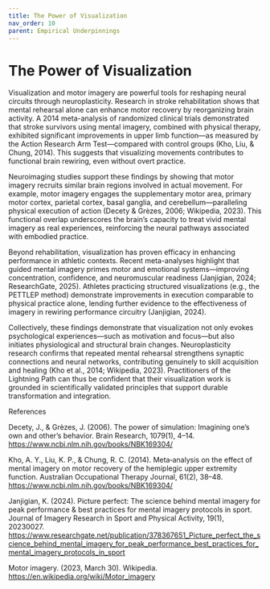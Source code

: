 ```yaml
---
title: The Power of Visualization
nav_order: 10
parent: Empirical Underpinnings
---
```


# The Power of Visualization

Visualization and motor imagery are powerful tools for reshaping neural circuits through neuroplasticity. Research in stroke rehabilitation shows that mental rehearsal alone can enhance motor recovery by reorganizing brain activity. A 2014 meta-analysis of randomized clinical trials demonstrated that stroke survivors using mental imagery, combined with physical therapy, exhibited significant improvements in upper limb function—as measured by the Action Research Arm Test—compared with control groups (Kho, Liu, & Chung, 2014). This suggests that visualizing movements contributes to functional brain rewiring, even without overt practice.

Neuroimaging studies support these findings by showing that motor imagery recruits similar brain regions involved in actual movement. For example, motor imagery engages the supplementary motor area, primary motor cortex, parietal cortex, basal ganglia, and cerebellum—paralleling physical execution of action (Decety & Grèzes, 2006; Wikipedia, 2023). This functional overlap underscores the brain’s capacity to treat vivid mental imagery as real experiences, reinforcing the neural pathways associated with embodied practice.

Beyond rehabilitation, visualization has proven efficacy in enhancing performance in athletic contexts. Recent meta-analyses highlight that guided mental imagery primes motor and emotional systems—improving concentration, confidence, and neuromuscular readiness (Janjigian, 2024; ResearchGate, 2025). Athletes practicing structured visualizations (e.g., the PETTLEP method) demonstrate improvements in execution comparable to physical practice alone, lending further evidence to the effectiveness of imagery in rewiring performance circuitry (Janjigian, 2024).

Collectively, these findings demonstrate that visualization not only evokes psychological experiences—such as motivation and focus—but also initiates physiological and structural brain changes. Neuroplasticity research confirms that repeated mental rehearsal strengthens synaptic connections and neural networks, contributing genuinely to skill acquisition and healing (Kho et al., 2014; Wikipedia, 2023). Practitioners of the Lightning Path can thus be confident that their visualization work is grounded in scientifically validated principles that support durable transformation and integration.

References

Decety, J., & Grèzes, J. (2006). The power of simulation: Imagining one’s own and other’s behavior. Brain Research, 1079(1), 4–14. https://www.ncbi.nlm.nih.gov/books/NBK169304/

Kho, A. Y., Liu, K. P., & Chung, R. C. (2014). Meta‑analysis on the effect of mental imagery on motor recovery of the hemiplegic upper extremity function. Australian Occupational Therapy Journal, 61(2), 38–48. https://www.ncbi.nlm.nih.gov/books/NBK169304/

Janjigian, K. (2024). Picture perfect: The science behind mental imagery for peak performance & best practices for mental imagery protocols in sport. Journal of Imagery Research in Sport and Physical Activity, 19(1), 20230027. https://www.researchgate.net/publication/378367651_Picture_perfect_the_science_behind_mental_imagery_for_peak_performance_best_practices_for_mental_imagery_protocols_in_sport

Motor imagery. (2023, March 30). Wikipedia. https://en.wikipedia.org/wiki/Motor_imagery
